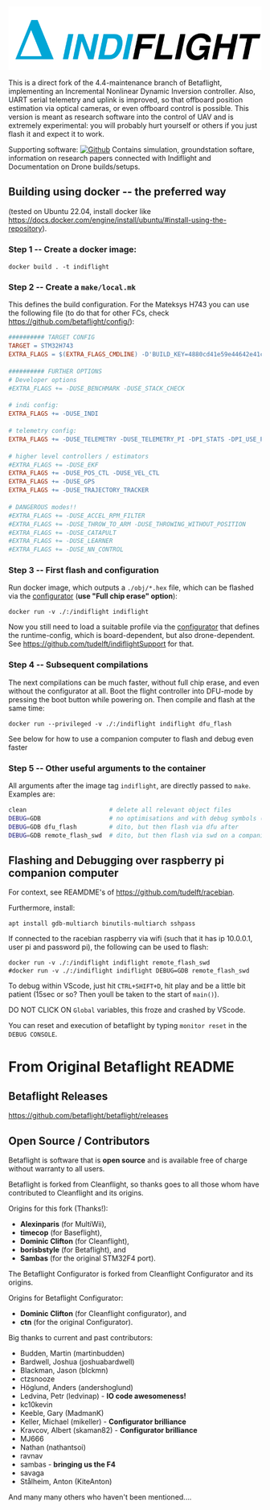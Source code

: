 ![Indiflight](docs/assets/images/IndiflightLogoFull.png)

This is a direct fork of the 4.4-maintenance branch of Betaflight, implementing an Incremental Nonlinear Dynamic Inversion controller. Also, UART serial telemetry and uplink is improved, so that offboard position estimation via optical cameras, or even offboard control is possible. This version is meant as research software into the control of UAV and is extremely experimental: you will probably hurt yourself or others if you just flash it and expect it to work.

Supporting software:
[![Github](https://img.shields.io/badge/Github-indiflight_support-blue?logo=github)](https://github.com/tudelft/indiflightSupport) Contains simulation, groundstation softare, information on research papers connected with Indiflight and  Documentation on Drone builds/setups.

## Building using docker -- the preferred way

(tested on Ubuntu 22.04, install docker like https://docs.docker.com/engine/install/ubuntu/#install-using-the-repository).

### Step 1 -- Create a docker image:

    docker build . -t indiflight


### Step 2 -- Create a `make/local.mk`

This defines the build configuration. For the Mateksys H743 you can use the 
following file (to do that for other FCs, check https://github.com/betaflight/config/):

```Makefile
########## TARGET CONFIG
TARGET = STM32H743
EXTRA_FLAGS = $(EXTRA_FLAGS_CMDLINE) -D'BUILD_KEY=4880cd41e59e44642e41c3f6344b3993' -D'RELEASE_NAME=4.4.2' -D'BOARD_NAME=MATEKH743' -D'MANUFACTURER_ID=MTKS' -DCLOUD_BUILD -DUSE_GYRO -DUSE_GYRO_SPI_ICM42605 -DUSE_GYRO_SPI_ICM42688P -DUSE_GYRO_SPI_MPU6000 -DUSE_GYRO_SPI_MPU6500 -DUSE_ACC -DUSE_ACC_SPI_ICM42605 -DUSE_ACC_SPI_ICM42688P -DUSE_ACC_SPI_MPU6000 -DUSE_ACC_SPI_MPU6500 -DUSE_DSHOT -DUSE_LED_STRIP -DUSE_MAX7456 -DUSE_OSD -DUSE_OSD_HD -DUSE_OSD_SD -DUSE_PINIO -DUSE_BLACKBOX -DUSE_SDCARD -DUSE_SERIALRX -DUSE_SERIALRX_SBUS -DUSE_SERIALRX_CRSF -DUSE_TELEMETRY -DUSE_TELEMETRY_SMARTPORT

########## FURTHER OPTIONS
# Developer options
#EXTRA_FLAGS += -DUSE_BENCHMARK -DUSE_STACK_CHECK

# indi config:
EXTRA_FLAGS += -DUSE_INDI

# telemetry config:
EXTRA_FLAGS += -DUSE_TELEMETRY -DUSE_TELEMETRY_PI -DPI_STATS -DPI_USE_PRINT_MSGS -DUSE_GPS_PI

# higher level controllers / estimators
#EXTRA_FLAGS += -DUSE_EKF
EXTRA_FLAGS += -DUSE_POS_CTL -DUSE_VEL_CTL
EXTRA_FLAGS += -DUSE_GPS
EXTRA_FLAGS += -DUSE_TRAJECTORY_TRACKER

# DANGEROUS modes!!
#EXTRA_FLAGS += -DUSE_ACCEL_RPM_FILTER 
#EXTRA_FLAGS += -DUSE_THROW_TO_ARM -DUSE_THROWING_WITHOUT_POSITION
#EXTRA_FLAGS += -DUSE_CATAPULT
#EXTRA_FLAGS += -DUSE_LEARNER
#EXTRA_FLAGS += -DUSE_NN_CONTROL
```

### Step 3 -- First flash and configuration

Run docker image, which outputs a `./obj/*.hex` file, which can be flashed via
the [configurator](https://github.com/tudelft/indiflight-configurator) (**use "Full chip erase" option**):

    docker run -v ./:/indiflight indiflight

Now you still need to load a suitable profile via the [configurator](https://github.com/tudelft/indiflight-configurator) 
that defines the runtime-config, which is board-dependent, but also drone-dependent.
See https://github.com/tudelft/indiflightSupport for that.


### Step 4 -- Subsequent compilations

The next compilations can be much faster, without full chip erase, and even
without the configurator at all. Boot the flight controller into DFU-mode by
pressing the boot button while powering on. Then compile and flash at the same
time:

    docker run --privileged -v ./:/indiflight indiflight dfu_flash

See below for how to use a companion computer to flash and debug even faster


### Step 5 -- Other useful arguments to the container

All arguments after the image tag `indiflight`, are directly passed to `make`. Examples are:
```sh
clean                       # delete all relevant object files
DEBUG=GDB                   # no optimisations and with debug symbols (run clean before!)
DEBUG=GDB dfu_flash         # dito, but then flash via dfu after
DEBUG=GDB remote_flash_swd  # dito, but then flash via swd on a companion computer
```


## Flashing and Debugging over raspberry pi companion computer

For context, see REAMDME's of https://github.com/tudelft/racebian.

Furthermore, install:

    apt install gdb-multiarch binutils-multiarch sshpass

If connected to the racebian raspberry via wifi (such that it has ip 10.0.0.1, user pi and password pi), the following can be used to flash:

    docker run -v ./:/indiflight indiflight remote_flash_swd
    #docker run -v ./:/indiflight indiflight DEBUG=GDB remote_flash_swd

To debug within VScode, just hit `CTRL+SHIFT+D`, hit play and be a little bit patient (15sec or so? Then youll be taken to the start of `main()`).

DO NOT CLICK ON `Global` variables, this froze and crashed by VScode.

You can reset and execution of betaflight by typing `monitor reset` in the `DEBUG CONSOLE`.


# From Original Betaflight README

## Betaflight Releases

https://github.com/betaflight/betaflight/releases

## Open Source / Contributors

Betaflight is software that is **open source** and is available free of charge without warranty to all users.

Betaflight is forked from Cleanflight, so thanks goes to all those whom have contributed to Cleanflight and its origins.

Origins for this fork (Thanks!):
* **Alexinparis** (for MultiWii),
* **timecop** (for Baseflight),
* **Dominic Clifton** (for Cleanflight),
* **borisbstyle** (for Betaflight), and
* **Sambas** (for the original STM32F4 port).

The Betaflight Configurator is forked from Cleanflight Configurator and its origins.

Origins for Betaflight Configurator:
* **Dominic Clifton** (for Cleanflight configurator), and
* **ctn** (for the original Configurator).

Big thanks to current and past contributors:
* Budden, Martin (martinbudden)
* Bardwell, Joshua (joshuabardwell)
* Blackman, Jason (blckmn)
* ctzsnooze
* Höglund, Anders (andershoglund)
* Ledvina, Petr (ledvinap) - **IO code awesomeness!**
* kc10kevin
* Keeble, Gary (MadmanK)
* Keller, Michael (mikeller) - **Configurator brilliance**
* Kravcov, Albert (skaman82) - **Configurator brilliance**
* MJ666
* Nathan (nathantsoi)
* ravnav
* sambas - **bringing us the F4**
* savaga
* Stålheim, Anton (KiteAnton)

And many many others who haven't been mentioned....

